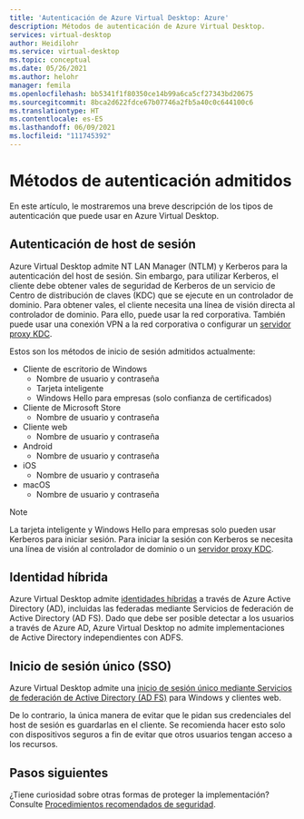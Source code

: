 ```yaml
---
title: 'Autenticación de Azure Virtual Desktop: Azure'
description: Métodos de autenticación de Azure Virtual Desktop.
services: virtual-desktop
author: Heidilohr
ms.service: virtual-desktop
ms.topic: conceptual
ms.date: 05/26/2021
ms.author: helohr
manager: femila
ms.openlocfilehash: bb5341f1f80350ce14b99a6ca5cf27343bd20675
ms.sourcegitcommit: 8bca2d622fdce67b07746a2fb5a40c0c644100c6
ms.translationtype: HT
ms.contentlocale: es-ES
ms.lasthandoff: 06/09/2021
ms.locfileid: "111745392"
---
```

# <a name="supported-authentication-methods"></a>Métodos de autenticación admitidos

En este artículo, le mostraremos una breve descripción de los tipos de autenticación que puede usar en Azure Virtual Desktop.

## <a name="session-host-authentication"></a>Autenticación de host de sesión

Azure Virtual Desktop admite NT LAN Manager (NTLM) y Kerberos para la autenticación del host de sesión. Sin embargo, para utilizar Kerberos, el cliente debe obtener vales de seguridad de Kerberos de un servicio de Centro de distribución de claves (KDC) que se ejecute en un controlador de dominio. Para obtener vales, el cliente necesita una línea de visión directa al controlador de dominio. Para ello, puede usar la red corporativa. También puede usar una conexión VPN a la red corporativa o configurar un [servidor proxy KDC](key-distribution-center-proxy.md).

Estos son los métodos de inicio de sesión admitidos actualmente:

- Cliente de escritorio de Windows
    - Nombre de usuario y contraseña
    - Tarjeta inteligente
    - Windows Hello para empresas (solo confianza de certificados)
- Cliente de Microsoft Store
    - Nombre de usuario y contraseña
- Cliente web
    - Nombre de usuario y contraseña
- Android
    - Nombre de usuario y contraseña
- iOS
    - Nombre de usuario y contraseña
- macOS
    - Nombre de usuario y contraseña

>[!NOTE]
>La tarjeta inteligente y Windows Hello para empresas solo pueden usar Kerberos para iniciar sesión. Para iniciar la sesión con Kerberos se necesita una línea de visión al controlador de dominio o un [servidor proxy KDC](key-distribution-center-proxy.md).

## <a name="hybrid-identity"></a>Identidad híbrida

Azure Virtual Desktop admite [identidades híbridas](../active-directory/hybrid/whatis-hybrid-identity.md) a través de Azure Active Directory (AD), incluidas las federadas mediante Servicios de federación de Active Directory (AD FS). Dado que debe ser posible detectar a los usuarios a través de Azure AD, Azure Virtual Desktop no admite implementaciones de Active Directory independientes con ADFS.

## <a name="single-sign-on-sso"></a>Inicio de sesión único (SSO)

Azure Virtual Desktop admite una [inicio de sesión único mediante Servicios de federación de Active Directory (AD FS)](configure-adfs-sso.md) para Windows y clientes web.

De lo contrario, la única manera de evitar que le pidan sus credenciales del host de sesión es guardarlas en el cliente. Se recomienda hacer esto solo con dispositivos seguros a fin de evitar que otros usuarios tengan acceso a los recursos.

## <a name="next-steps"></a>Pasos siguientes

¿Tiene curiosidad sobre otras formas de proteger la implementación? Consulte [Procedimientos recomendados de seguridad](security-guide.md).
